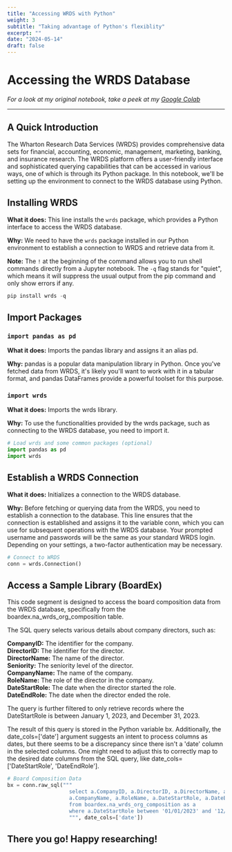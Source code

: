 ```yaml
---
title: "Accessing WRDS with Python"
weight: 3
subtitle: "Taking advantage of Python's flexiblity"
excerpt: ""
date: "2024-05-14"
draft: false
---
```


# Accessing the WRDS Database

*For a look at my original notebook, take a peek at my [Google Colab](https://colab.research.google.com/drive/1AFz2XYvkeVr53h97fN3p6meWI3VKtChb?usp=sharing)*

---

## A Quick Introduction

The Wharton Research Data Services (WRDS) provides comprehensive data sets for financial, accounting, economic, management, marketing, banking, and insurance research. The WRDS platform offers a user-friendly interface and sophisticated querying capabilities that can be accessed in various ways, one of which is through its Python package. In this notebook, we'll be setting up the environment to connect to the WRDS database using Python.

## Installing WRDS

**What it does:** This line installs the `wrds` package, which provides a Python interface to access the WRDS database.

**Why:** We need to have the `wrds` package installed in our Python environment to establish a connection to WRDS and retrieve data from it.

**Note:** The `!` at the beginning of the command allows you to run shell commands directly from a Jupyter notebook. The `-q` flag stands for "quiet", which means it will suppress the usual output from the pip command and only show errors if any.

```python
pip install wrds -q
```

## Import Packages

### `import pandas as pd`

**What it does:** Imports the pandas library and assigns it an alias pd.

**Why:** pandas is a popular data manipulation library in Python. Once you've fetched data from WRDS, it's likely you'll want to work with it in a tabular format, and pandas DataFrames provide a powerful toolset for this purpose.

### `import wrds`

**What it does:** Imports the wrds library.

**Why:** To use the functionalities provided by the wrds package, such as connecting to the WRDS database, you need to import it.

```python
# Load wrds and some common packages (optional)
import pandas as pd
import wrds
```
## Establish a WRDS Connection

**What it does:** Initializes a connection to the WRDS database.

**Why:** Before fetching or querying data from the WRDS, you need to establish a connection to the database. This line ensures that the connection is established and assigns it to the variable conn, which you can use for subsequent operations with the WRDS database. Your prompted username and passwords will be the same as your standard WRDS login. Depending on your settings, a two-factor authentication may be necessary.

```python
# Connect to WRDS
conn = wrds.Connection()
```
## Access a Sample Library (BoardEx)

This code segment is designed to access the board composition data from the WRDS database, specifically from the boardex.na_wrds_org_composition table.

The SQL query selects various details about company directors, such as:

**CompanyID:** The identifier for the company.  
**DirectorID:** The identifier for the director.  
**DirectorName:** The name of the director.  
**Seniority:** The seniority level of the director.  
**CompanyName:** The name of the company.  
**RoleName:** The role of the director in the company.  
**DateStartRole:** The date when the director started the role.  
**DateEndRole:** The date when the director ended the role.  

The query is further filtered to only retrieve records where the DateStartRole is between January 1, 2023, and December 31, 2023.

The result of this query is stored in the Python variable bx. Additionally, the date_cols=['date'] argument suggests an intent to process columns as dates, but there seems to be a discrepancy since there isn't a 'date' column in the selected columns. One might need to adjust this to correctly map to the desired date columns from the SQL query, like date_cols=['DateStartRole', 'DateEndRole'].

```python
# Board Composition Data
bx = conn.raw_sql("""
                    select a.CompanyID, a.DirectorID, a.DirectorName, a.Seniority,
                    a.CompanyName, a.RoleName, a.DateStartRole, a.DateEndRole
                    from boardex.na_wrds_org_composition as a
                    where a.DateStartRole between '01/01/2023' and '12/31/2023'
                    """, date_cols=['date'])
```

## There you go! Happy researching!
